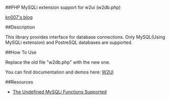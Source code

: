 ##PHP MySQLi extension support for w2ui (w2db.php)

[kn007's blog](https://kn007.net) 

##Description

This library provides interface for database connections.
Only MySQL(Using MySQLi extension) and PostreSQL databases are supported.

##How To Use

Replace the old file "w2db.php" with the new one.

You can find documentation and demos here: [W2UI](https://github.com/vitmalina/w2ui#documentation--demos) 

##Resources

- [The Undefined MySQLi Functions Supported](https://github.com/kn007/MySQLi-Function) 

